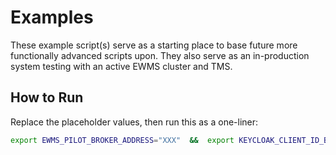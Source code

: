 # Examples

These example script(s) serve as a starting place to base future more functionally advanced scripts upon. They also
serve as an in-production system testing with an active EWMS cluster and TMS.

## How to Run

Replace the placeholder values, then run this as a one-liner:

```bash
export EWMS_PILOT_BROKER_ADDRESS="XXX"  &&  export KEYCLOAK_CLIENT_ID_BROKER="ewms-rabbitmq" &&  export KEYCLOAK_CLIENT_SECRET_BROKER=$(echo YYY | base64 --decode)  &&  python3 request_workflow.py --pilot-cvmfs-image-tag A.B.C
```
